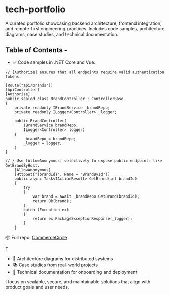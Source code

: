 # tech-portfolio

A curated portfolio showcasing backend architecture, frontend integration, and remote-first engineering practices. Includes code samples, architecture diagrams, case studies, and technical documentation.

## Table of Contents - 

- ✅ Code samples in .NET Core and Vue:

```
// [Authorize] ensures that all endpoints require valid authentication tokens.

[Route("api/brands")]
[ApiController]
[Authorize]
public sealed class BrandController : ControllerBase
{
    private readonly IBrandService _brandRepo;
    private readonly ILogger<Controller> _logger;

    public BrandController(
        IBrandService brandRepo,
        ILogger<Controller> logger)
    {
        _brandRepo = brandRepo;
        _logger = logger;
    }
}
```

```
// / Use [AllowAnonymous] selectively to expose public endpoints like GetBrandByHost.
    [AllowAnonymous]
    [HttpGet("{brandId}", Name = "BrandById")]
    public async Task<IActionResult> GetBrand(int brandId)
    {
        try
        {
            var brand = await _brandRepo.GetBrand(brandId);
            return Ok(brand);
        }
        catch (Exception ex)
        {
            return ex.PackageExceptionResponse(_logger);
        }
    }
```

📦 Full repo: [CommerceCircle](https://github.com/GregHowe/CommerceCircle)

T




- 🧠 Architecture diagrams for distributed systems
- 📚 Case studies from real-world projects
- 📖 Technical documentation for onboarding and deployment

I focus on scalable, secure, and maintainable solutions that align with product goals and user needs.









